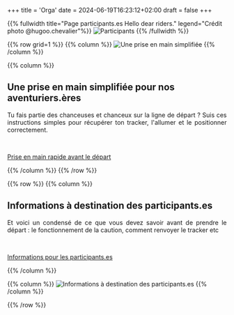 +++
title = 'Orga'
date = 2024-06-19T16:23:12+02:00
draft = false
+++




<!-- ######  image intro  ###### ? -->
{{% fullwidth title="Page participants.es Hello dear riders." legend="Crédit photo @hugoo.chevalier"%}}
![Participants](/participant/im-part-000.jpg)
{{% /fullwidth %}}

<!-- ######  Une prise en main simplifiée  ###### ? -->

{{% row grid=1  %}} <!-- ligne avec grille en fond -->
{{% column %}}
![Une prise en main simplifiée](/participant/im-part-001.jpg)
{{% /column %}}

{{% column %}}
## <div style="text-align: left"> Une prise en main simplifiée pour nos aventuriers.ères</div>

<div style="text-align: justify"> Tu fais partie des chanceuses et chanceux sur la ligne de départ ? Suis ces instructions simples pour récupérer ton tracker, l'allumer et le positionner correctement.  </div>

&nbsp;

<a href="/participant/MadCap Prise en main rapide avant le départ.pdf" target="_blank"> Prise en main rapide avant le départ </a> <!-- Téléchargement PDF -->

{{% /column %}}
{{% /row %}}






<!-- ######  ligne Pour qui ? noGRILL  ###### ? -->

{{% row  %}} <!-- ligne sans grille en fond -->
{{% column %}}
## <div style="text-align: left"> Informations à destination des participants.es </div>

<div style="text-align: justify"> Et voici un condensé de ce que vous devez savoir avant de prendre le départ : le fonctionnement de la caution, comment renvoyer le tracker etc </div>

&nbsp;

<a href="/participant/MadCap infos à destination des participants.es.pdf" target="_blank"> Informations pour les participants.es </a>  <!-- Mettre lien ou pdf -->

{{% /column %}}

{{% column %}}
![Informations à destination des participants.es](/participant/im-part-002.jpg)
{{% /column %}}

{{% /row %}}
